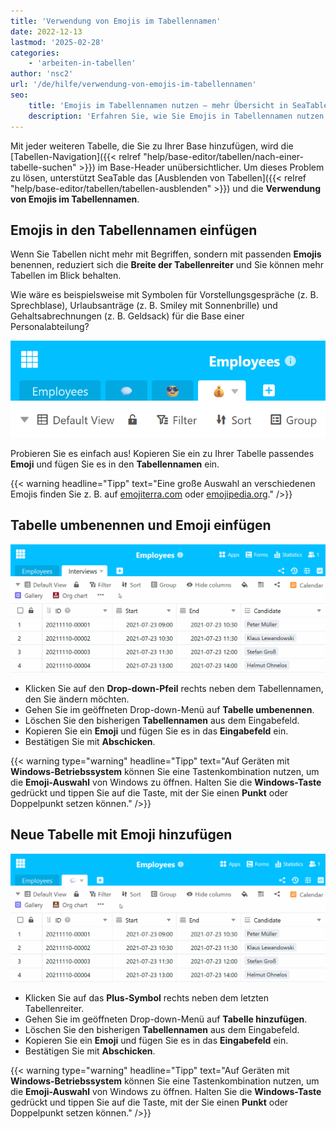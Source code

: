 ```yaml
---
title: 'Verwendung von Emojis im Tabellennamen'
date: 2022-12-13
lastmod: '2025-02-28'
categories:
    - 'arbeiten-in-tabellen'
author: 'nsc2'
url: '/de/hilfe/verwendung-von-emojis-im-tabellennamen'
seo:
    title: 'Emojis im Tabellennamen nutzen – mehr Übersicht in SeaTable'
    description: 'Erfahren Sie, wie Sie Emojis in Tabellennamen nutzen. So behalten Sie viele Tabellen im Blick und bringen mehr Übersicht in Ihre Bases.'
---
```


Mit jeder weiteren Tabelle, die Sie zu Ihrer Base hinzufügen, wird die [Tabellen-Navigation]({{< relref "help/base-editor/tabellen/nach-einer-tabelle-suchen" >}}) im Base-Header unübersichtlicher. Um dieses Problem zu lösen, unterstützt SeaTable das [Ausblenden von Tabellen]({{< relref "help/base-editor/tabellen/tabellen-ausblenden" >}}) und die **Verwendung von Emojis im Tabellennamen**.

## Emojis in den Tabellennamen einfügen

Wenn Sie Tabellen nicht mehr mit Begriffen, sondern mit passenden **Emojis** benennen, reduziert sich die **Breite der Tabellenreiter** und Sie können mehr Tabellen im Blick behalten.

Wie wäre es beispielsweise mit Symbolen für Vorstellungsgespräche (z. B. Sprechblase), Urlaubsanträge (z. B. Smiley mit Sonnenbrille) und Gehaltsabrechnungen (z. B. Geldsack) für die Base einer Personalabteilung?

![Tabellennamen mit Emojis](images/Tabellennamen-mit-Emojis.png)

Probieren Sie es einfach aus! Kopieren Sie ein zu Ihrer Tabelle passendes **Emoji** und fügen Sie es in den **Tabellennamen** ein.

{{< warning  headline="Tipp"  text="Eine große Auswahl an verschiedenen Emojis finden Sie z. B. auf [emojiterra.com](https://emojiterra.com) oder [emojipedia.org](https://emojipedia.org/)." />}}

## Tabelle umbenennen und Emoji einfügen

![Tabelle umbenennen und Emoji einfügen](images/Tabelle-umbenennen-und-Emoji-einfuegen.gif)

- Klicken Sie auf den **Drop-down-Pfeil** rechts neben dem Tabellennamen, den Sie ändern möchten.
- Gehen Sie im geöffneten Drop-down-Menü auf **Tabelle umbenennen**.
- Löschen Sie den bisherigen **Tabellennamen** aus dem Eingabefeld.
- Kopieren Sie ein **Emoji** und fügen Sie es in das **Eingabefeld** ein.
- Bestätigen Sie mit **Abschicken**.

{{< warning  type="warning" headline="Tipp"  text="Auf Geräten mit **Windows-Betriebssystem** können Sie eine Tastenkombination nutzen, um die **Emoji-Auswahl** von Windows zu öffnen. Halten Sie die **Windows-Taste** gedrückt und tippen Sie auf die Taste, mit der Sie einen **Punkt** oder Doppelpunkt setzen können." />}}

## Neue Tabelle mit Emoji hinzufügen

![Tabelle mit Emoji neu hinzufügen](images/Tabelle-mit-Emoji-neu-hinzufuegen.gif)

- Klicken Sie auf das **Plus-Symbol** rechts neben dem letzten Tabellenreiter.
- Gehen Sie im geöffneten Drop-down-Menü auf **Tabelle hinzufügen**.
- Löschen Sie den bisherigen **Tabellennamen** aus dem Eingabefeld.
- Kopieren Sie ein **Emoji** und fügen Sie es in das **Eingabefeld** ein.
- Bestätigen Sie mit **Abschicken**.

{{< warning  type="warning" headline="Tipp"  text="Auf Geräten mit **Windows-Betriebssystem** können Sie eine Tastenkombination nutzen, um die **Emoji-Auswahl** von Windows zu öffnen. Halten Sie die **Windows-Taste** gedrückt und tippen Sie auf die Taste, mit der Sie einen **Punkt** oder Doppelpunkt setzen können." />}}
